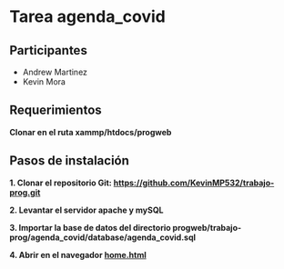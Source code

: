 # Tarea agenda_covid
## Participantes
- Andrew Martinez
- Kevin Mora

## Requerimientos
**Clonar en el ruta xammp/htdocs/progweb**

## Pasos de instalación

**1. Clonar el repositorio Git: https://github.com/KevinMP532/trabajo-prog.git**

**2. Levantar el servidor apache y mySQL**

**3. Importar la base de datos del directorio progweb/trabajo-prog/agenda_covid/database/agenda_covid.sql**

**4. Abrir en el navegador [home.html](http://localhost/progweb/trabajo-prog/agenda-covid/frontend/home/home.html)**

## 
